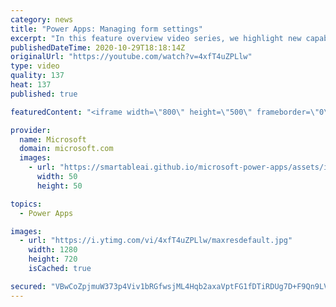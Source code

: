 ```yaml
---
category: news
title: "Power Apps: Managing form settings"
excerpt: "In this feature overview video series, we highlight new capabilities included in the latest update to Microsoft Power Apps.  Improvements to Microsoft Power Apps for managing form settings and events allow users to set various features on a form in the new modern designer.   Get the most out of Power"
publishedDateTime: 2020-10-29T18:18:14Z
originalUrl: "https://youtube.com/watch?v=4xfT4uZPLlw"
type: video
quality: 137
heat: 137
published: true

featuredContent: "<iframe width=\"800\" height=\"500\" frameborder=\"0\" src=\"https://www.youtube.com/embed/4xfT4uZPLlw\" allow=\"accelerometer; autoplay; encrypted-media; gyroscope; picture-in-picture\" allowfullscreen></iframe>"

provider:
  name: Microsoft
  domain: microsoft.com
  images:
    - url: "https://smartableai.github.io/microsoft-power-apps/assets/images/organizations/microsoft.com-50x50.jpg"
      width: 50
      height: 50

topics:
  - Power Apps

images:
  - url: "https://i.ytimg.com/vi/4xfT4uZPLlw/maxresdefault.jpg"
    width: 1280
    height: 720
    isCached: true

secured: "VBwCoZpjmuW373p4Viv1bRGfwsjML4Hqb2axaVptFG1fDTiRDUg7D+F9Qn9LV/mEOTJrQCDZk6Ydgs/8pD9XIiX+g2eo6FsEwL8q+R1tD80H0djoigq7FG1mZ/RS9N5SaocH2m+MJWHko/lOd1iLCT0aNMgEtaqeOw0uVQEd+QapG5U53AvSXbBEzMYTBGjTyU8B9qI0zsXDUhSf5CQ8bGu/aDiCI7zd/n9I7BqNHDbc+FRcYnMFmyY+Fn6OB9ZLYDNeERjPhFW8c3NADHKcfnLKGvcEgHQPjQVaZBn3JbaJQdstrDOc4zrMbcACKKkatcUPhu2f0BMV/S5k6rdSeMBpx6RHewP4Bhd6VkMRZwCLPDIgPFgFuLhpfeFtgAayGFswZh2x1rq7DJ+8S9JXH4qyDjhDkkZ6Rd2VUbEC1fKg/FO0lilEVKGPa4DY4RvY;PIVpJzpNST4no+7pRWJg6g=="
---
```


